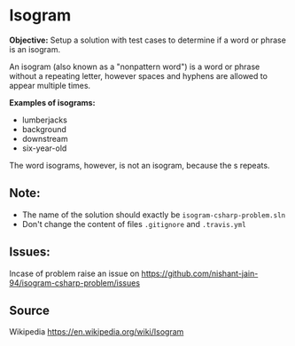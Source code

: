 # Isogram

**Objective:** Setup a solution with test cases to determine if a word or phrase is an isogram.

An isogram (also known as a "nonpattern word") is a word or phrase without a repeating letter, however spaces and hyphens are allowed to appear multiple times.

**Examples of isograms:**
  - lumberjacks
  - background
  - downstream
  - six-year-old

The word isograms, however, is not an isogram, because the s repeats.

## Note:
- The name of the solution should exactly be `isogram-csharp-problem.sln`
- Don't change the content of files `.gitignore` and `.travis.yml`

## Issues:

Incase of problem raise an issue on https://github.com/nishant-jain-94/isogram-csharp-problem/issues

## Source

Wikipedia https://en.wikipedia.org/wiki/Isogram